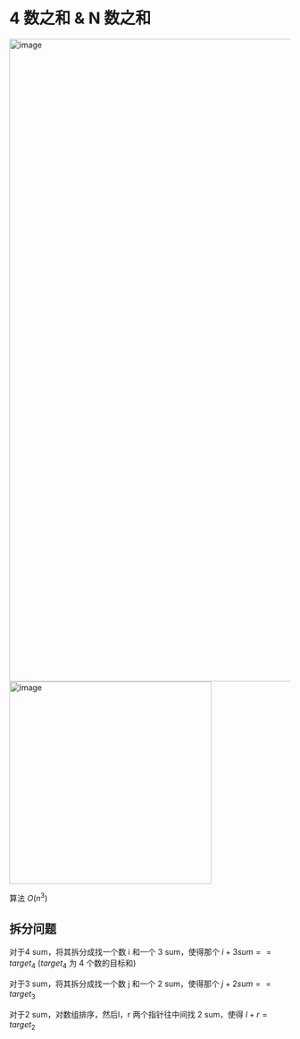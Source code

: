 # 4 数之和 & N 数之和

<img width="1150" alt="image" src="https://github.com/Outlast18363/the_archive/assets/108510344/1d9becba-c4ee-4a2a-bdf3-ba6dc9d85a1b">

<img width="362" alt="image" src="https://github.com/Outlast18363/the_archive/assets/108510344/ebad06ce-096b-4e91-8dca-85df45c99a30">

算法 $O(n^3)$

## 拆分问题
对于4 sum，将其拆分成找一个数 i 和一个 3 sum，使得那个 $i + 3 sum == target_4$ ($target_4$ 为 4 个数的目标和)

对于3 sum，将其拆分成找一个数 j 和一个 2 sum，使得那个 $j + 2 sum == target_3$

对于2 sum，对数组排序，然后l，r 两个指针往中间找 2 sum，使得 $l + r = target_2$
